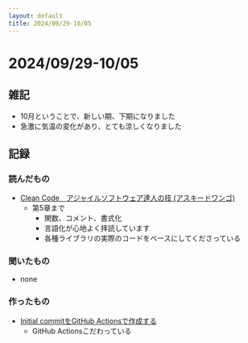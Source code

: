 ```yaml
---
layout: default
title: 2024/09/29-10/05
---
```


# 2024/09/29-10/05

## 雑記

* 10月ということで、新しい期、下期になりました
* 急激に気温の変化があり、とても涼しくなりました

## 記録

### 読んだもの

* [Clean Code　アジャイルソフトウェア達人の技 (アスキードワンゴ)](https://amzn.asia/d/hglcFc7)
  * 第5章まで
    * 関数、コメント、書式化
    * 言語化が心地よく拝読しています
    * 各種ライブラリの実際のコードをベースにしてくださっている

### 聞いたもの

* none

### 作ったもの

* [Initial commitをGitHub Actionsで作成する](https://github.com/naokiur/sandbox/pull/40)
  * GitHub Actionsこだわっている